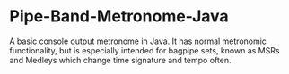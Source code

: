# Pipe-Band-Metronome-Java
A basic console output metronome in Java. It has normal metronomic functionality, but is especially intended for bagpipe sets, known as MSRs and Medleys which change time signature and tempo often.
